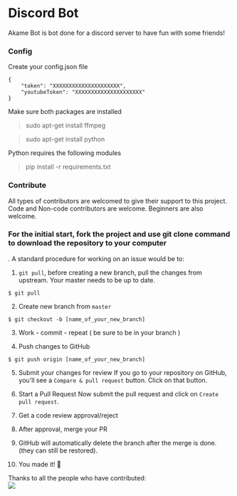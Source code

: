# Discord Bot
Akame Bot is bot done for a discord server to have fun with some friends! 

### Config
Create your config.json file

```
{
    "token": "XXXXXXXXXXXXXXXXXXXXX",
    "youtubeToken": "XXXXXXXXXXXXXXXXXXXXX"
}
```

Make sure both packages are installed
> sudo apt-get install ffmpeg

> sudo apt-get install python

Python requires the following modules
> pip install -r requirements.txt

### Contribute
All types of contributors are welcomed to give their support to this project. Code and Non-code contributors are welcome. Beginners are also welcome.
<b> <h3> For the initial start, fork the project and use git clone command to download the repository to your computer </b> </h3>. A standard procedure for working on an issue would be to:

1. `git pull`, before creating a new branch, pull the changes from upstream. Your master needs to be up to date.

```
$ git pull
```

2. Create new branch from `master`
```
$ git checkout -b [name_of_your_new_branch]
```

3. Work - commit - repeat ( be sure to be in your branch )


4. Push changes to GitHub

```
$ git push origin [name_of_your_new_branch]
```

5. Submit your changes for review
   If you go to your repository on GitHub, you'll see a `Compare & pull request` button. Click on that button.
   
6. Start a Pull Request
   Now submit the pull request and click on `Create pull request`.
   
7. Get a code review approval/reject

8. After approval, merge your PR 

9. GitHub will automatically delete the branch after the merge is done. (they can still be restored).

10. You made it! 🎊



Thanks to all the people who have contributed:
<br>
<a href="https://github.com/Samuuuh/Python/graphs/contributors">
  <img src="https://contrib.rocks/image?repo=Samuuuh/akame-bot"/>
</a>
